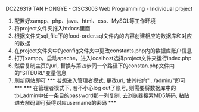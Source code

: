 DC226319 TAN HONGYE - CISC3003 Web Programming - Individual project

1. 配置好xampp、php、java、html、css、MySQL等工作环境
2. 将project文件夹拖入htdocs里面
3. 根据文件夹sql_file下的food-order.sql文件内的内容创建相应的数据库和对应的数据
4. 在project文件夹中的config文件夹中更改constants.php内的数据库账户信息
5. 打开xampp，启动apache，进入localhost选择project文件夹运行index.php
6. 然后复制主页的url, 替换与第四步同一个路径下的constan.php文件内的"SITEURL"变量信息
7. 刷新网站即可
*** 若想进入管理者模式, 更改url, 使其指向".../admin/"即可 ***
*** 在管理者模式下, 若不小心log out了账号, 则需要将数据库中的tbl_admin中任一条目的password那一列复制, 去浏览器搜索MD5解码, 粘贴进去解码即可获得对应username的密码 ***